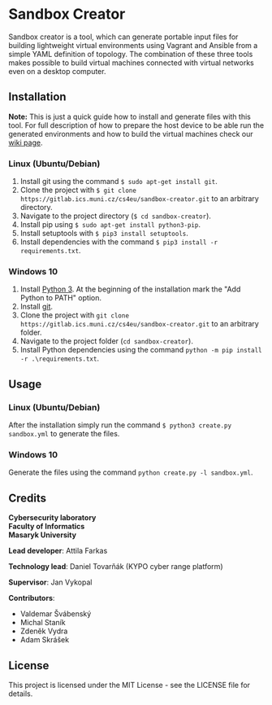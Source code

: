 # Sandbox Creator

Sandbox creator is a tool, which can generate portable input files for building lightweight virtual environments using Vagrant and Ansible from a simple YAML definition of topology. The combination of these three tools makes possible to build virtual machines connected with virtual networks even on a desktop computer.

## Installation

**Note:** This is just a quick guide how to install and generate files with this tool. For full description of how to prepare the host device to be able run the generated environments and how to build the virtual machines check our [wiki page](https://gitlab.ics.muni.cz/cs4eu/sandbox-creator/-/wikis/Installation-and-Usage).

### Linux (Ubuntu/Debian)

1. Install git using the command `$ sudo apt-get install git`.
2. Clone the project with `$ git clone https://gitlab.ics.muni.cz/cs4eu/sandbox-creator.git` to an arbitrary directory.
3. Navigate to the project directory (`$ cd sandbox-creator`).
4. Install pip using `$ sudo apt-get install python3-pip`.
5. Install setuptools with `$ pip3 install setuptools`.
6. Install dependencies with the command `$ pip3 install -r requirements.txt`.

### Windows 10

1. Install [Python 3](https://www.python.org/downloads/windows/). At the beginning of the installation mark the "Add Python to PATH" option.
2. Install [git](https://git-scm.com/downloads).
3. Clone the project with `git clone https://gitlab.ics.muni.cz/cs4eu/sandbox-creator.git` to an arbitrary folder.
4. Navigate to the project folder (`cd sandbox-creator`).
5. Install Python dependencies using the command `python -m pip install -r .\requirements.txt`.

## Usage

### Linux (Ubuntu/Debian)

After the installation simply run the command `$ python3 create.py sandbox.yml` to generate the files.

### Windows 10

Generate the files using the command `python create.py -l sandbox.yml`.

## Credits

**Cybersecurity laboratory**\
**Faculty of Informatics**\
**Masaryk University**

**Lead developer**: Attila Farkas

**Technology lead**: Daniel Tovarňák (KYPO cyber range platform)

**Supervisor**: Jan Vykopal

**Contributors**:

- Valdemar Švábenský
- Michal Staník
- Zdeněk Vydra
- Adam Skrášek

## License

This project is licensed under the MIT License - see the LICENSE file for details.
